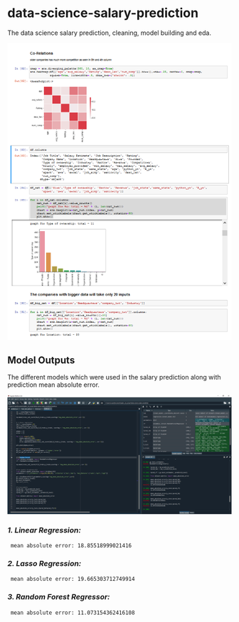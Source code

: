 # data-science-salary-prediction
The data science salary prediction, cleaning, model building and eda.

<span style="display:block;text-align:center">![](images/ds_sal.png)</span>
  
## Model Outputs
The different models which were used in the salary prediction along with prediction mean absolute error.

<span style="display:block;text-align:center">![](images/mean_absolute_error.png)</span>

### *_1. Linear Regression:_*
	 mean absolute error: 18.85518999021416

### *_2. Lasso Regression:_*
	 mean absolute error: 19.665303712749914	
 
### *_3. Random Forest Regressor:_*
	 mean absolute error: 11.073154362416108


